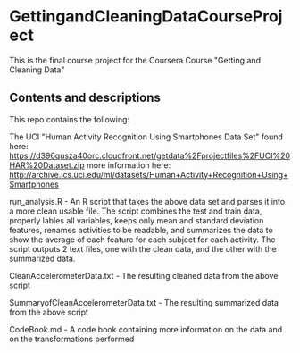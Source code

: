 # GettingandCleaningDataCourseProject
This is the final course project for the Coursera Course "Getting and Cleaning Data"

## Contents and descriptions

This repo contains the following:

The UCI "Human Activity Recognition Using Smartphones Data Set" found 
here: https://d396qusza40orc.cloudfront.net/getdata%2Fprojectfiles%2FUCI%20HAR%20Dataset.zip
more information here: http://archive.ics.uci.edu/ml/datasets/Human+Activity+Recognition+Using+Smartphones

run_analysis.R - An R script that takes the above data set and parses it into a more clean
usable file.  The script combines the test and train data, properly lables all variables,
keeps only mean and standard deviation features, renames activities to be readable, and
summarizes the data to show the average of each feature for each subject for each activity. The
script outputs 2 text files, one with the clean data, and the other with the summarized data.

CleanAccelerometerData.txt - The resulting cleaned data from the above script

SummaryofCleanAccelerometerData.txt - The resulting summarized data from the above script

CodeBook.md - A code book containing more information on the data and on the transformations performed